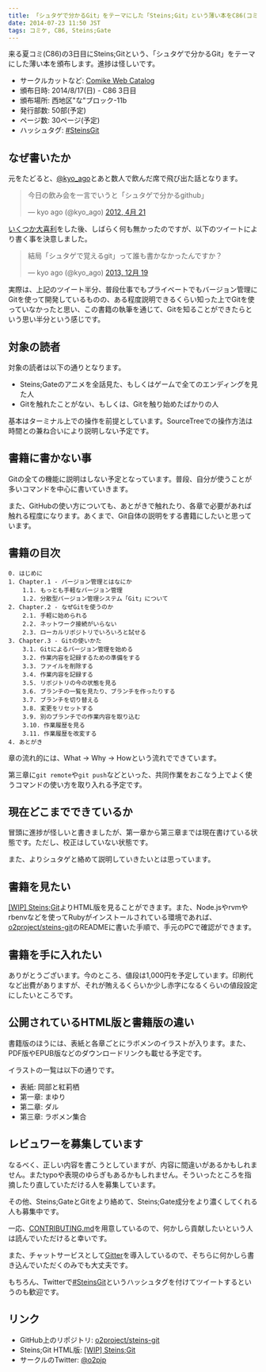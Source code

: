 ```yaml
---
title: 「シュタゲで分かるGit」をテーマにした「Steins;Git」という薄い本をC86(コミックマーケット86)で頒布します(予定)
date: 2014-07-23 11:50 JST
tags: コミケ, C86, Steins;Gate
---
```


来る夏コミ(C86)の3日目にSteins;Gitという、「シュタゲで分かるGit」をテーマにした薄い本を頒布します。進捗は怪しいです。

- サークルカットなど: [Comike Web Catalog](https://webcatalog-free.circle.ms/Circle/11335803)
- 頒布日時: 2014/8/17(日) - C86 3日目
- 頒布場所: 西地区"な"ブロック-11b
- 発行部数: 50部(予定)
- ページ数: 30ページ(予定)
- ハッシュタグ: [#SteinsGit](https://twitter.com/search?f=realtime&q=%23SteinsGit)

## なぜ書いたか

元をたどると、[@kyo_ago](https://twitter.com/kyo_ago)とあと数人で飲んだ席で飛び出た話となります。

<blockquote class="twitter-tweet" lang="ja"><p>今日の飲み会を一言でいうと「シュタゲで分かるgithub」</p>&mdash; kyo ago (@kyo_ago) <a href="https://twitter.com/kyo_ago/statuses/193703522351595522">2012, 4月 21</a></blockquote>

[いくつか](https://twitter.com/kubosho_/status/193707375889367042)[大喜利](https://twitter.com/kubosho_/status/193705925960400897)をした後、しばらく何も無かったのですが、以下のツイートにより書く事を決意しました。

<blockquote class="twitter-tweet" lang="ja"><p>結局「シュタゲで覚えるgit」って誰も書かなかったんですか？</p>&mdash; kyo ago (@kyo_ago) <a href="https://twitter.com/kyo_ago/statuses/413586733008044032">2013, 12月 19</a></blockquote>

実際は、上記のツイート半分、普段仕事でもプライベートでもバージョン管理にGitを使って開発しているものの、ある程度説明できるくらい知った上でGitを使っていなかったと思い、この書籍の執筆を通じて、Gitを知ることができたらという思い半分という感じです。

## 対象の読者

対象の読者は以下の通りとなります。

- Steins;Gateのアニメを全話見た、もしくはゲームで全てのエンディングを見た人
- Gitを触れたことがない、もしくは、Gitを触り始めたばかりの人

基本はターミナル上での操作を前提としています。SourceTreeでの操作方法は時間との兼ね合いにより説明しない予定です。

## 書籍に書かない事

Gitの全ての機能に説明はしない予定となっています。普段、自分が使うことが多いコマンドを中心に書いていきます。

また、GitHubの使い方についても、あとがきで触れたり、各章で必要があれば触れる程度になります。あくまで、Git自体の説明をする書籍にしたいと思っています。

## 書籍の目次

```
0. はじめに
1. Chapter.1 - バージョン管理とはなにか
    1.1. もっとも手軽なバージョン管理
    1.2. 分散型バージョン管理システム「Git」について
2. Chapter.2 - なぜGitを使うのか
    2.1. 手軽に始められる
    2.2. ネットワーク接続がいらない
    2.3. ローカルリポジトリでいろいろと試せる
3. Chapter.3 - Gitの使いかた
    3.1. Gitによるバージョン管理を始める
    3.2. 作業内容を記録するための準備をする
    3.3. ファイルを削除する
    3.4. 作業内容を記録する
    3.5. リポジトリの今の状態を見る
    3.6. ブランチの一覧を見たり、ブランチを作ったりする
    3.7. ブランチを切り替える
    3.8. 変更をリセットする
    3.9. 別のブランチでの作業内容を取り込む
    3.10. 作業履歴を見る
    3.11. 作業履歴を改変する
4. あとがき
```

章の流れ的には、What -> Why -> Howという流れでできています。

第三章に`git remote`や`git push`などといった、共同作業をおこなう上でよく使うコマンドの使い方を取り入れる予定です。

## 現在どこまでできているか

冒頭に進捗が怪しいと書きましたが、第一章から第三章までは現在書けている状態です。ただし、校正はしていない状態です。

また、よりシュタゲと絡めて説明していきたいとは思っています。

## 書籍を見たい

[[WIP] Steins;Git](http://o2project.github.io/steins-git/)よりHTML版を見ることができます。また、Node.jsやrvmやrbenvなどを使ってRubyがインストールされている環境であれば、[o2project/steins-git](https://github.com/o2project/steins-git)のREADMEに書いた手順で、手元のPCで確認ができます。

## 書籍を手に入れたい

ありがとうございます。今のところ、値段は1,000円を予定しています。印刷代など出費がありますが、それが賄えるくらいか少し赤字になるくらいの値段設定にしたいところです。

## 公開されているHTML版と書籍版の違い

書籍版のほうには、表紙と各章ごとにラボメンのイラストが入ります。また、PDF版やEPUB版などのダウンロードリンクも載せる予定です。

イラストの一覧は以下の通りです。

- 表紙: 岡部と紅莉栖
- 第一章: まゆり
- 第二章: ダル
- 第三章: ラボメン集合　

## レビュワーを募集しています

なるべく、正しい内容を書こうとしていますが、内容に間違いがあるかもしれません。またtypoや表現のゆらぎもあるかもしれません。そういったところを指摘したり直していただける人を募集しています。

その他、Steins;GateとGitをより絡めて、Steins;Gate成分をより濃くしてくれる人も募集中です。

一応、[CONTRIBUTING.md](https://github.com/o2project/steins-git/blob/master/CONTRIBUTING.md)を用意しているので、何かしら貢献したいという人は読んでいただけると幸いです。

また、チャットサービスとして[Gitter](https://gitter.im/o2project/steins-git)を導入しているので、そちらに何かしら書き込んでいただくのみでも大丈夫です。

もちろん、Twitterで[#SteinsGit](https://twitter.com/search?f=realtime&q=%23SteinsGit)というハッシュタグを付けてツイートするというのも歓迎です。

## リンク

- GitHub上のリポジトリ: [o2project/steins-git](https://github.com/o2project/steins-git)
- Steins;Git HTML版: [[WIP] Steins;Git](http://o2project.github.io/steins-git/)
- サークルのTwitter: [@o2pjp](https://twitter.com/o2pjp)
